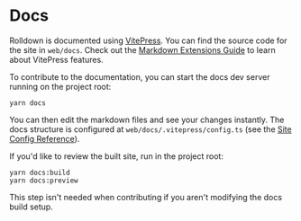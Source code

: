 # Docs

Rolldown is documented using [VitePress](https://vitepress.dev). You can find the source code for the site in `web/docs`. Check out the [Markdown Extensions Guide](https://vitepress.dev/guide/markdown) to learn about VitePress features.

To contribute to the documentation, you can start the docs dev server running on the project root:

```
yarn docs
```

You can then edit the markdown files and see your changes instantly. The docs structure is configured at `web/docs/.vitepress/config.ts` (see the [Site Config Reference](https://vitepress.dev/reference/site-config)).

If you'd like to review the built site, run in the project root:

```
yarn docs:build
yarn docs:preview
```

This step isn't needed when contributing if you aren't modifying the docs build setup.
